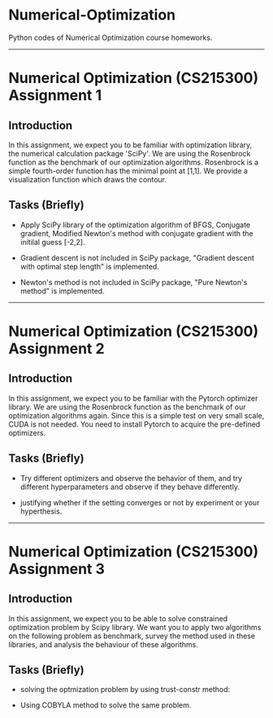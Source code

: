 # Numerical-Optimization
Python codes of Numerical Optimization course homeworks.
___
# Numerical Optimization (CS215300) Assignment 1
## Introduction
In this assignment, we expect you to be familiar with optimization library, the numerical calculation package 'SciPy'. We are using the Rosenbrock function as the benchmark of our optimization algorithms. Rosenbrock is a simple fourth-order function has the minimal point at [1,1]. We provide a visualization function which draws the contour.

## Tasks (Briefly)

- Apply SciPy library of the optimization algorithm of BFGS, Conjugate gradient, Modified Newton's method with conjugate gradient with the initilal guess [-2,2].

- Gradient descent is not included in SciPy package, "Gradient descent with optimal step length" is implemented.

- Newton's method is not included in SciPy package, "Pure Newton's method" is implemented.

___

# Numerical Optimization (CS215300) Assignment 2
## Introduction
In this assignment, we expect you to be familiar with the Pytorch optimizer library. We are using the Rosenbrock function as the benchmark of our optimization algorithms again. Since this is a simple test on very small scale, CUDA is not needed. You need to install Pytorch to acquire the pre-defined optimizers.  


## Tasks (Briefly)

- Try different optimizers and observe the behavior of them, and try different hyperparameters and observe if they behave differently.

- justifying whether if the setting converges or not by experiment or your hyperthesis.

___

# Numerical Optimization (CS215300) Assignment 3
## Introduction
In this assignment, we expect you to be able to solve constrained optimization problem by Scipy library. We want you to apply two algorithms on the following problem as benchmark, survey the method used in these libraries, and analysis the behaviour of these algorithms.


## Tasks (Briefly)
- solving the optmization problem by using trust-constr method:

- Using COBYLA method to solve the same problem.


